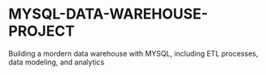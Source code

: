 # MYSQL-DATA-WAREHOUSE-PROJECT
Building a mordern data warehouse with MYSQL, including ETL processes, data modeling, and analytics
